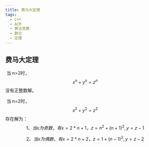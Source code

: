 ```yaml
---
title: 费马大定理
tags:
  - C++
  - ACM
  - 算法竞赛
  - 数论
  - 定理
---
```


## 费马大定理

​	当 n>2时，
$$
x^n + y^n = z^n
$$
​	没有正整数解。

​	当 n=2时，
$$
x^2 + y^2 = z^2
$$
​	 存在解为：
$$
1、当x为奇数，有x = 2*n + 1 ， z = n^2 +(n+1)^2 , y = z - 1
$$

$$
2、当x为偶数，有x = 2*n + 2 ， z = 1 +(n-1)^2 , y = z - 2
$$

